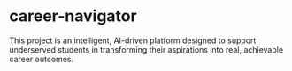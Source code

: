 # career-navigator
This project is an intelligent, AI-driven platform designed to support underserved students in transforming their aspirations into real, achievable career outcomes.
